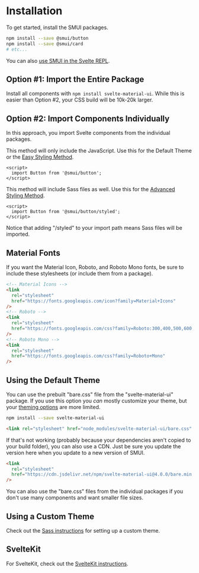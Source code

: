 # Installation

To get started, install the SMUI packages.

```sh
npm install --save @smui/button
npm install --save @smui/card
# etc...
```

You can also [use SMUI in the Svelte REPL](REPL.md).

## Option #1: Import the Entire Package

Install all components with `npm install svelte-material-ui`. While this is easier than Option #2, your CSS build will be 10k-20k larger.

## Option #2: Import Components Individually

In this approach, you import Svelte components from the individual packages.

This method will only include the JavaScript. Use this for the Default Theme or the [Easy Styling Method](SASS.md#easy-styling-method).

```svelte
<script>
  import Button from '@smui/button';
</script>
```

This method will include Sass files as well. Use this for the [Advanced Styling Method](SASS.md#advanced-styling-method).

```svelte
<script>
  import Button from '@smui/button/styled';
</script>
```

Notice that adding "/styled" to your import path means Sass files will be imported.

## Material Fonts

If you want the Material Icon, Roboto, and Roboto Mono fonts, be sure to include these stylesheets (or include them from a package).

```html
<!-- Material Icons -->
<link
  rel="stylesheet"
  href="https://fonts.googleapis.com/icon?family=Material+Icons"
/>
<!-- Roboto -->
<link
  rel="stylesheet"
  href="https://fonts.googleapis.com/css?family=Roboto:300,400,500,600,700"
/>
<!-- Roboto Mono -->
<link
  rel="stylesheet"
  href="https://fonts.googleapis.com/css?family=Roboto+Mono"
/>
```

## Using the Default Theme

You can use the prebuilt "bare.css" file from the "svelte-material-ui" package. If you use this option you _can_ mostly customize your theme, but your [theming options](THEMING.md#theming-the-bare-css) are more limited.

```sh
npm install --save svelte-material-ui
```

```html
<link rel="stylesheet" href="node_modules/svelte-material-ui/bare.css" />
```

If that's not working (probably because your dependencies aren't copied to your build folder), you can also use a CDN. Just be sure you update the version here when you update to a new version of SMUI.

```html
<link
  rel="stylesheet"
  href="https://cdn.jsdelivr.net/npm/svelte-material-ui@4.0.0/bare.min.css"
/>
```

You can also use the "bare.css" files from the individual packages if you don't use many components and want smaller file sizes.

## Using a Custom Theme

Check out the [Sass instructions](SASS.md) for setting up a custom theme.

## SvelteKit

For SvelteKit, check out the [SvelteKit instructions](SVELTEKIT.md).
